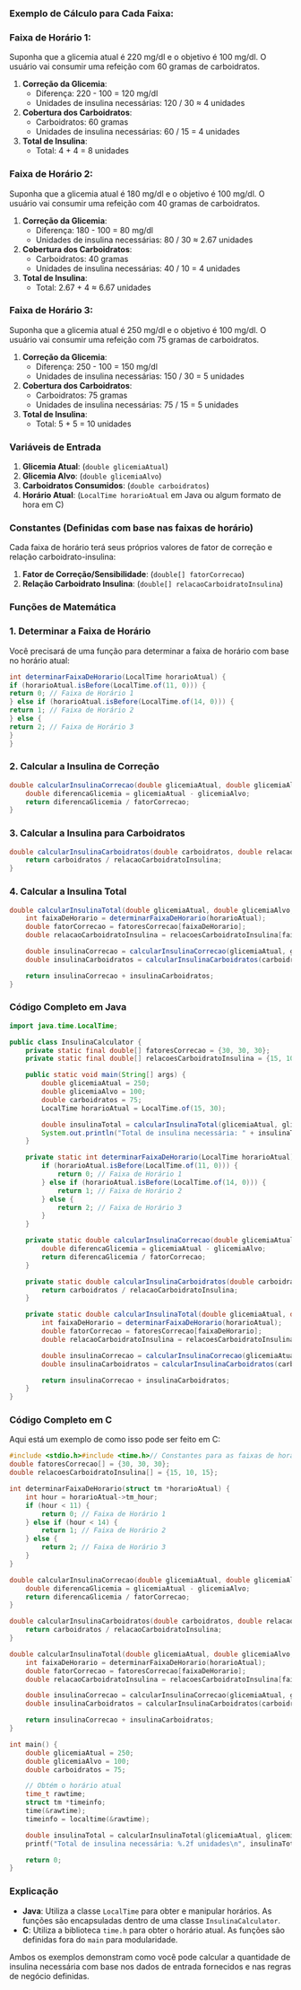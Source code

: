 ### Exemplo de Cálculo para Cada Faixa:

### Faixa de Horário 1:

Suponha que a glicemia atual é 220 mg/dl e o objetivo é 100 mg/dl. O usuário vai consumir uma refeição com 60 gramas de carboidratos.

1. **Correção da Glicemia**:
    - Diferença: 220 - 100 = 120 mg/dl
    - Unidades de insulina necessárias: 120 / 30 ≈ 4 unidades
2. **Cobertura dos Carboidratos**:
    - Carboidratos: 60 gramas
    - Unidades de insulina necessárias: 60 / 15 = 4 unidades
3. **Total de Insulina**:
    - Total: 4 + 4 = 8 unidades

### Faixa de Horário 2:

Suponha que a glicemia atual é 180 mg/dl e o objetivo é 100 mg/dl. O usuário vai consumir uma refeição com 40 gramas de carboidratos.

1. **Correção da Glicemia**:
    - Diferença: 180 - 100 = 80 mg/dl
    - Unidades de insulina necessárias: 80 / 30 ≈ 2.67 unidades
2. **Cobertura dos Carboidratos**:
    - Carboidratos: 40 gramas
    - Unidades de insulina necessárias: 40 / 10 = 4 unidades
3. **Total de Insulina**:
    - Total: 2.67 + 4 ≈ 6.67 unidades

### Faixa de Horário 3:

Suponha que a glicemia atual é 250 mg/dl e o objetivo é 100 mg/dl. O usuário vai consumir uma refeição com 75 gramas de carboidratos.

1. **Correção da Glicemia**:
    - Diferença: 250 - 100 = 150 mg/dl
    - Unidades de insulina necessárias: 150 / 30 = 5 unidades
2. **Cobertura dos Carboidratos**:
    - Carboidratos: 75 gramas
    - Unidades de insulina necessárias: 75 / 15 = 5 unidades
3. **Total de Insulina**:
    - Total: 5 + 5 = 10 unidades

### Variáveis de Entrada

1. **Glicemia Atual**: (`double glicemiaAtual`)
2. **Glicemia Alvo**: (`double glicemiaAlvo`)
3. **Carboidratos Consumidos**: (`double carboidratos`)
4. **Horário Atual**: (`LocalTime horarioAtual` em Java ou algum formato de hora em C)

### Constantes (Definidas com base nas faixas de horário)

Cada faixa de horário terá seus próprios valores de fator de correção e relação carboidrato-insulina:

1. **Fator de Correção/Sensibilidade**: (`double[] fatorCorrecao`)
2. **Relação Carboidrato Insulina**: (`double[] relacaoCarboidratoInsulina`)

### Funções de Matemática

### 1. Determinar a Faixa de Horário

Você precisará de uma função para determinar a faixa de horário com base no horário atual:

```java
int determinarFaixaDeHorario(LocalTime horarioAtual) {
if (horarioAtual.isBefore(LocalTime.of(11, 0))) {
return 0; // Faixa de Horário 1
} else if (horarioAtual.isBefore(LocalTime.of(14, 0))) {
return 1; // Faixa de Horário 2
} else {
return 2; // Faixa de Horário 3
}
}
```

### 2. Calcular a Insulina de Correção

```java
double calcularInsulinaCorrecao(double glicemiaAtual, double glicemiaAlvo, double fatorCorrecao) {
    double diferencaGlicemia = glicemiaAtual - glicemiaAlvo;
    return diferencaGlicemia / fatorCorrecao;
}

```

### 3. Calcular a Insulina para Carboidratos

```java
double calcularInsulinaCarboidratos(double carboidratos, double relacaoCarboidratoInsulina) {
    return carboidratos / relacaoCarboidratoInsulina;
}

```

### 4. Calcular a Insulina Total

```java
double calcularInsulinaTotal(double glicemiaAtual, double glicemiaAlvo, double carboidratos, LocalTime horarioAtual, double[] fatoresCorrecao, double[] relacoesCarboidratoInsulina) {
    int faixaDeHorario = determinarFaixaDeHorario(horarioAtual);
    double fatorCorrecao = fatoresCorrecao[faixaDeHorario];
    double relacaoCarboidratoInsulina = relacoesCarboidratoInsulina[faixaDeHorario];

    double insulinaCorrecao = calcularInsulinaCorrecao(glicemiaAtual, glicemiaAlvo, fatorCorrecao);
    double insulinaCarboidratos = calcularInsulinaCarboidratos(carboidratos, relacaoCarboidratoInsulina);

    return insulinaCorrecao + insulinaCarboidratos;
}

```

### Código Completo em Java

```java
import java.time.LocalTime;

public class InsulinaCalculator {
    private static final double[] fatoresCorrecao = {30, 30, 30};
    private static final double[] relacoesCarboidratoInsulina = {15, 10, 15};

    public static void main(String[] args) {
        double glicemiaAtual = 250;
        double glicemiaAlvo = 100;
        double carboidratos = 75;
        LocalTime horarioAtual = LocalTime.of(15, 30);

        double insulinaTotal = calcularInsulinaTotal(glicemiaAtual, glicemiaAlvo, carboidratos, horarioAtual, fatoresCorrecao, relacoesCarboidratoInsulina);
        System.out.println("Total de insulina necessária: " + insulinaTotal + " unidades");
    }

    private static int determinarFaixaDeHorario(LocalTime horarioAtual) {
        if (horarioAtual.isBefore(LocalTime.of(11, 0))) {
            return 0; // Faixa de Horário 1
        } else if (horarioAtual.isBefore(LocalTime.of(14, 0))) {
            return 1; // Faixa de Horário 2
        } else {
            return 2; // Faixa de Horário 3
        }
    }

    private static double calcularInsulinaCorrecao(double glicemiaAtual, double glicemiaAlvo, double fatorCorrecao) {
        double diferencaGlicemia = glicemiaAtual - glicemiaAlvo;
        return diferencaGlicemia / fatorCorrecao;
    }

    private static double calcularInsulinaCarboidratos(double carboidratos, double relacaoCarboidratoInsulina) {
        return carboidratos / relacaoCarboidratoInsulina;
    }

    private static double calcularInsulinaTotal(double glicemiaAtual, double glicemiaAlvo, double carboidratos, LocalTime horarioAtual, double[] fatoresCorrecao, double[] relacoesCarboidratoInsulina) {
        int faixaDeHorario = determinarFaixaDeHorario(horarioAtual);
        double fatorCorrecao = fatoresCorrecao[faixaDeHorario];
        double relacaoCarboidratoInsulina = relacoesCarboidratoInsulina[faixaDeHorario];

        double insulinaCorrecao = calcularInsulinaCorrecao(glicemiaAtual, glicemiaAlvo, fatorCorrecao);
        double insulinaCarboidratos = calcularInsulinaCarboidratos(carboidratos, relacaoCarboidratoInsulina);

        return insulinaCorrecao + insulinaCarboidratos;
    }
}

```

### Código Completo em C

Aqui está um exemplo de como isso pode ser feito em C:

```c
#include <stdio.h>#include <time.h>// Constantes para as faixas de horário
double fatoresCorrecao[] = {30, 30, 30};
double relacoesCarboidratoInsulina[] = {15, 10, 15};

int determinarFaixaDeHorario(struct tm *horarioAtual) {
    int hour = horarioAtual->tm_hour;
    if (hour < 11) {
        return 0; // Faixa de Horário 1
    } else if (hour < 14) {
        return 1; // Faixa de Horário 2
    } else {
        return 2; // Faixa de Horário 3
    }
}

double calcularInsulinaCorrecao(double glicemiaAtual, double glicemiaAlvo, double fatorCorrecao) {
    double diferencaGlicemia = glicemiaAtual - glicemiaAlvo;
    return diferencaGlicemia / fatorCorrecao;
}

double calcularInsulinaCarboidratos(double carboidratos, double relacaoCarboidratoInsulina) {
    return carboidratos / relacaoCarboidratoInsulina;
}

double calcularInsulinaTotal(double glicemiaAtual, double glicemiaAlvo, double carboidratos, struct tm *horarioAtual, double *fatoresCorrecao, double *relacoesCarboidratoInsulina) {
    int faixaDeHorario = determinarFaixaDeHorario(horarioAtual);
    double fatorCorrecao = fatoresCorrecao[faixaDeHorario];
    double relacaoCarboidratoInsulina = relacoesCarboidratoInsulina[faixaDeHorario];

    double insulinaCorrecao = calcularInsulinaCorrecao(glicemiaAtual, glicemiaAlvo, fatorCorrecao);
    double insulinaCarboidratos = calcularInsulinaCarboidratos(carboidratos, relacaoCarboidratoInsulina);

    return insulinaCorrecao + insulinaCarboidratos;
}

int main() {
    double glicemiaAtual = 250;
    double glicemiaAlvo = 100;
    double carboidratos = 75;

    // Obtém o horário atual
    time_t rawtime;
    struct tm *timeinfo;
    time(&rawtime);
    timeinfo = localtime(&rawtime);

    double insulinaTotal = calcularInsulinaTotal(glicemiaAtual, glicemiaAlvo, carboidratos, timeinfo, fatoresCorrecao, relacoesCarboidratoInsulina);
    printf("Total de insulina necessária: %.2f unidades\n", insulinaTotal);

    return 0;
}

```

### Explicação

- **Java**: Utiliza a classe `LocalTime` para obter e manipular horários. As funções são encapsuladas dentro de uma classe `InsulinaCalculator`.
- **C**: Utiliza a biblioteca `time.h` para obter o horário atual. As funções são definidas fora do `main` para modularidade.

Ambos os exemplos demonstram como você pode calcular a quantidade de insulina necessária com base nos dados de entrada fornecidos e nas regras de negócio definidas.
